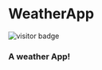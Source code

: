 # WeatherApp

![visitor badge](https://visitor-badge.glitch.me/badge?page_id=somePythonProgrammer.WeatherApp)

### A weather App!
